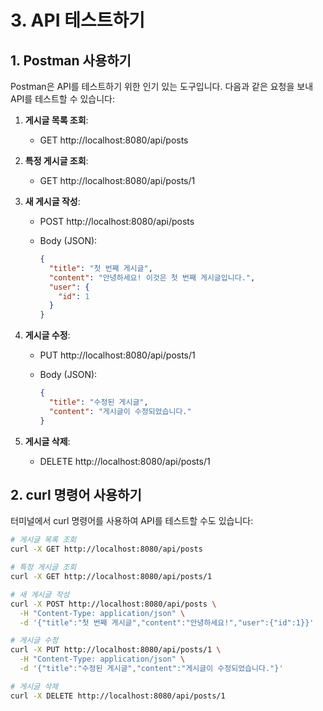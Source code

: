 # 3. API 테스트하기

## 1. Postman 사용하기

Postman은 API를 테스트하기 위한 인기 있는 도구입니다. 다음과 같은 요청을 보내 API를 테스트할 수 있습니다:

1. **게시글 목록 조회**:

   - GET http://localhost:8080/api/posts

2. **특정 게시글 조회**:

   - GET http://localhost:8080/api/posts/1

3. **새 게시글 작성**:

   - POST http://localhost:8080/api/posts

   - Body (JSON):

     ```json
     {
       "title": "첫 번째 게시글",
       "content": "안녕하세요! 이것은 첫 번째 게시글입니다.",
       "user": {
         "id": 1
       }
     }
     ```

4. **게시글 수정**:

   - PUT http://localhost:8080/api/posts/1

   - Body (JSON):

     ```json
     {
       "title": "수정된 게시글",
       "content": "게시글이 수정되었습니다."
     }
     ```

5. **게시글 삭제**:

   - DELETE http://localhost:8080/api/posts/1



## 2. curl 명령어 사용하기

터미널에서 curl 명령어를 사용하여 API를 테스트할 수도 있습니다:

```bash
# 게시글 목록 조회
curl -X GET http://localhost:8080/api/posts

# 특정 게시글 조회
curl -X GET http://localhost:8080/api/posts/1

# 새 게시글 작성
curl -X POST http://localhost:8080/api/posts \
  -H "Content-Type: application/json" \
  -d '{"title":"첫 번째 게시글","content":"안녕하세요!","user":{"id":1}}'

# 게시글 수정
curl -X PUT http://localhost:8080/api/posts/1 \
  -H "Content-Type: application/json" \
  -d '{"title":"수정된 게시글","content":"게시글이 수정되었습니다."}'

# 게시글 삭제
curl -X DELETE http://localhost:8080/api/posts/1
```

